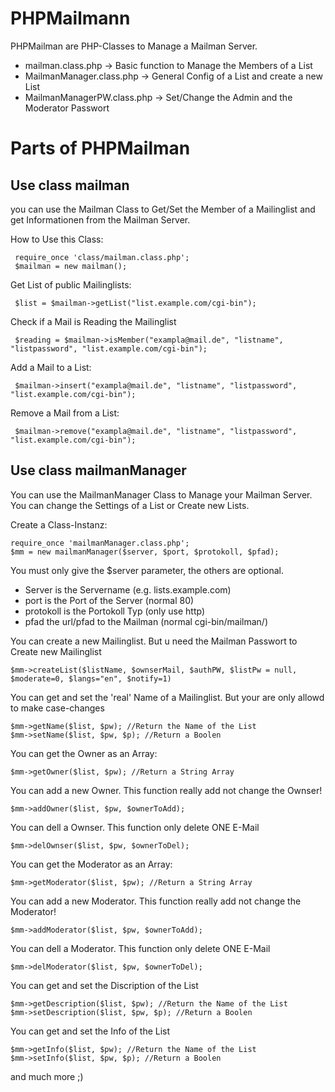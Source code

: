 # PHPMailmann 
PHPMailman are PHP-Classes to Manage a Mailman Server.

* mailman.class.php -> Basic function to Manage the Members of a List
* MailmanManager.class.php -> General Config of a List and create a new List
* MailmanManagerPW.class.php -> Set/Change the Admin and the Moderator Passwort

# Parts of PHPMailman
## Use class mailman

you can use the Mailman Class to Get/Set the Member of a Mailinglist and get Informationen from the Mailman Server.

How to Use this Class:

     require_once 'class/mailman.class.php';
     $mailman = new mailman();

Get List of public Mailinglists:

     $list = $mailman->getList("list.example.com/cgi-bin");

Check if a Mail is Reading the Mailinglist

     $reading = $mailman->isMember("exampla@mail.de", "listname", "listpassword", "list.example.com/cgi-bin");

Add a Mail to a List:

     $mailman->insert("exampla@mail.de", "listname", "listpassword", "list.example.com/cgi-bin");

Remove a Mail from a List:

     $mailman->remove("exampla@mail.de", "listname", "listpassword", "list.example.com/cgi-bin");


## Use class mailmanManager

You can use the MailmanManager Class to Manage your Mailman Server. You can change the Settings of a List or Create new Lists. 

Create a Class-Instanz:

	require_once 'mailmanManager.class.php';
	$mm = new mailmanManager($server, $port, $protokoll, $pfad);

You must only give the $server parameter, the others are optional. 

* Server is the Servername (e.g. lists.example.com)
* port is the Port of the Server (normal 80)
* protokoll is the Portokoll Typ (only use http)
* pfad the url/pfad to the Mailman (normal cgi-bin/mailman/)

You can create a new Mailinglist. But u need the Mailman Passwort to Create new Mailinglist

	$mm->createList($listName, $ownserMail, $authPW, $listPw = null, $moderate=0, $langs="en", $notify=1)

You can get and set the 'real' Name of a Mailinglist. But your are only allowd to make case-changes

	$mm->getName($list, $pw); //Return the Name of the List
	$mm->setName($list, $pw, $p); //Return a Boolen

You can get the Owner as an Array:

	$mm->getOwner($list, $pw); //Return a String Array

You can add a new Owner. This function really add not change the Ownser!

	$mm->addOwner($list, $pw, $ownerToAdd);

You can dell a Ownser. This function only delete ONE E-Mail

	$mm->delOwnser($list, $pw, $ownerToDel);
	
You can get the Moderator as an Array:

	$mm->getModerator($list, $pw); //Return a String Array

You can add a new Moderator. This function really add not change the Moderator!

	$mm->addModerator($list, $pw, $ownerToAdd);

You can dell a Moderator. This function only delete ONE E-Mail

	$mm->delModerator($list, $pw, $ownerToDel);

You can get and set the Discription of the List

	$mm->getDescription($list, $pw); //Return the Name of the List
	$mm->setDescription($list, $pw, $p); //Return a Boolen

You can get and set the Info of the List

	$mm->getInfo($list, $pw); //Return the Name of the List
	$mm->setInfo($list, $pw, $p); //Return a Boolen

and much more ;)

